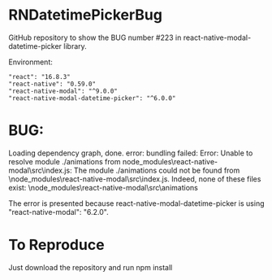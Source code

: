# RNDatetimePickerBug
GitHub repository to show the BUG number #223 in react-native-modal-datetime-picker library.

Environment:

    "react": "16.8.3"    
    "react-native": "0.59.0"    
    "react-native-modal": "^9.0.0"    
    "react-native-modal-datetime-picker": "^6.0.0"


# BUG:
  Loading dependency graph, done.
  error: bundling failed: Error: Unable to resolve module ./animations from node_modules\react-native-modal\src\index.js: The module ./animations could not be found from \node_modules\react-native-modal\src\index.js. Indeed, none of these files exist: \node_modules\react-native-modal\src\animations

The error is presented because react-native-modal-datetime-picker is using "react-native-modal": "6.2.0".

# To Reproduce 
Just download the repository and run npm install
